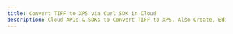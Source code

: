 ---title: Convert TIFF to XPS via Curl SDK in Clouddescription: Cloud APIs & SDKs to Convert TIFF to XPS. Also Create, Edit & Render Microsoft Word & OpenOffice documents in the Cloud.---